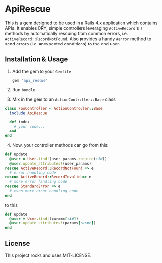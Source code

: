 # ApiRescue

This is a gem designed to be used in a Rails 4.x application which contains APIs. It enables DRY, simple controllers leveraging `ActiveRecord`'s `!` methods by automatically rescuing from common errors, i.e. `ActiveRecord::RecordNotFound`.  Also provides a handy `#error` method to send errors (i.e. unexpected conditions) to the end user.

## Installation & Usage

1. Add the gem to your `Gemfile`

    ```ruby
    gem 'api_rescue'
    ```

2. Run `bundle`
3. Mix in the gem to an `ActionController::Base` class
  ```ruby
  class FooController < ActionController::Base
    include ApiRescue

    def index
      # your code...
    end
  end
  ```

4. Now, your controller methods can go from this:

  ```ruby
  def update
    @user = User.find!(user_params.require(:id))
    @user.update_attributes!(user_params)
  rescue ActiveRecord::RecordNotFound => e
    # error handling code
  rescue ActiveRecord::RecordInvalid => e
    # more error handling code
  rescue StandardError => e
    # even more error handling code
  end
  ```

  to this

  ```ruby
  def update
    @user = User.find!(params[:id])
    @user.update_attributes!(params[:user])
  end
  ```

## License
This project rocks and uses MIT-LICENSE.
